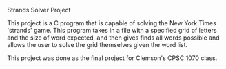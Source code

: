 Strands Solver Project

This project is a C program that is capable of solving the New York Times 'strands' game. This program takes in a file
with a specified grid of letters and the size of word expected, and then gives finds all words possible and allows the user
to solve the grid themselves given the word list.

This project was done as the final project for Clemson's CPSC 1070 class.
